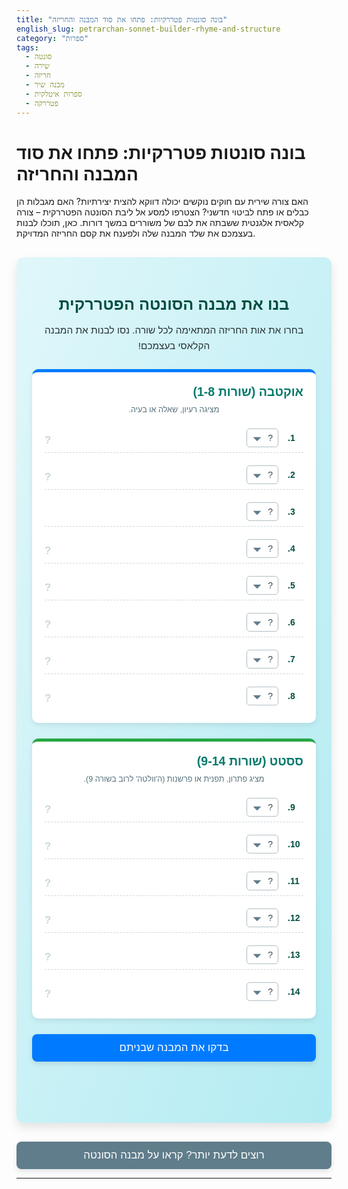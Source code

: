 ```yaml
---
title: "בונה סונטות פטררקיות: פתחו את סוד המבנה והחריזה"
english_slug: petrarchan-sonnet-builder-rhyme-and-structure
category: "ספרות"
tags:
  - סונטה
  - שירה
  - חריזה
  - מבנה שיר
  - ספרות איטלקית
  - פטררקה
---
```

# בונה סונטות פטררקיות: פתחו את סוד המבנה והחריזה

האם צורה שירית עם חוקים נוקשים יכולה דווקא להצית יצירתיות? האם מגבלות הן כבלים או פתח לביטוי חדשני? הצטרפו למסע אל ליבת הסונטה הפטררקית – צורה קלאסית אלגנטית ששבתה את לבם של משוררים במשך דורות. כאן, תוכלו לבנות בעצמכם את שלד המבנה שלה ולפענח את קסם החריזה המדויקת.

<div class="sonnet-builder-app">
    <div class="app-header">
        <h2>בנו את מבנה הסונטה הפטררקית</h2>
        <p>בחרו את אות החריזה המתאימה לכל שורה. נסו לבנות את המבנה הקלאסי בעצמכם!</p>
    </div>
    <div class="sonnet-structure">
        <div class="octave" data-section="octave">
            <h3>אוקטבה (שורות 1-8)</h3>
            <div class="section-description">מציגה רעיון, שאלה או בעיה.</div>
            <div class="lines">
                <div class="line" data-line="1">
                    <span class="line-num">1.</span>
                    <select class="rhyme-letter">
                        <option value="">?</option>
                        <option value="A">A</option>
                        <option value="B">B</option>
                        <option value="C">C</option>
                        <option value="D">D</option>
                        <option value="E">E</option>
                    </select>
                    <span class="selected-letter">?</span>
                </div>
                <div class="line" data-line="2">
                    <span class="line-num">2.</span>
                     <select class="rhyme-letter">
                         <option value="">?</option>
                        <option value="A">A</option>
                        <option value="B">B</option>
                        <option value="C">C</option>
                        <option value="D">D</option>
                        <option value="E">E</option>
                    </select>
                     <span class="selected-letter">?</span>
                </div>
                 <div class="line" data-line="3">
                    <span class="line-num">3.</span>
                     <select class="rhyme-letter">
                         <option value="">?</option>
                        <option value="A">A</option>
                        <option value="B">B</option>
                        <option value="C">C</option>
                        <option value="D">D</option>
                        <option value="Eר</option>
                    </select>
                     <span class="selected-letter">?</span>
                </div>
                 <div class="line" data-line="4">
                    <span class="line-num">4.</span>
                     <select class="rhyme-letter">
                         <option value="">?</option>
                        <option value="A">A</option>
                        <option value="B">B</option>
                        <option value="C">C</option>
                        <option value="D">D</option>
                        <option value="E">E</option>
                    </select>
                     <span class="selected-letter">?</span>
                </div>
                 <div class="line" data-line="5">
                    <span class="line-num">5.</span>
                     <select class="rhyme-letter">
                         <option value="">?</option>
                        <option value="A">A</option>
                        <option value="B">B</option>
                        <option value="C">C</option>
                        <option value="D">D</option>
                        <option value="E">E</option>
                    </select>
                     <span class="selected-letter">?</span>
                </div>
                 <div class="line" data-line="6">
                    <span class="line-num">6.</span>
                     <select class="rhyme-letter">
                         <option value="">?</option>
                        <option value="A">A</option>
                        <option value="B">B</option>
                        <option value="C">C</option>
                        <option value="D">D</option>
                        <option value="E">E</option>
                    </select>
                     <span class="selected-letter">?</span>
                </div>
                 <div class="line" data-line="7">
                    <span class="line-num">7.</span>
                     <select class="rhyme-letter">
                         <option value="">?</option>
                        <option value="A">A</option>
                        <option value="B">B</option>
                        <option value="C">C</option>
                        <option value="D">D</option>
                        <option value="E">E</option>
                    </select>
                     <span class="selected-letter">?</span>
                </div>
                 <div class="line" data-line="8">
                    <span class="line-num">8.</span>
                     <select class="rhyme-letter">
                         <option value="">?</option>
                        <option value="A">A</option>
                        <option value="B">B</option>
                        <option value="C">C</option>
                        <option value="D">D</option>
                        <option value="E">E</option>
                    </select>
                     <span class="selected-letter">?</span>
                </div>
            </div>
        </div>
        <div class="sestet" data-section="sestet">
             <h3>ססטט (שורות 9-14)</h3>
             <div class="section-description">מציג פתרון, תפנית או פרשנות (ה'וולטה' לרוב בשורה 9).</div>
             <div class="lines">
                <div class="line" data-line="9">
                    <span class="line-num">9.</span>
                     <select class="rhyme-letter">
                         <option value="">?</option>
                        <option value="A">A</option>
                        <option value="B">B</option>
                        <option value="C">C</option>
                        <option value="D">D</option>
                        <option value="E">E</option>
                    </select>
                     <span class="selected-letter">?</span>
                </div>
                 <div class="line" data-line="10">
                    <span class="line-num">10.</span>
                     <select class="rhyme-letter">
                         <option value="">?</option>
                        <option value="A">A</option>
                        <option value="B">B</option>
                        <option value="C">C</option>
                        <option value="D">D</option>
                        <option value="E">E</option>
                    </select>
                     <span class="selected-letter">?</span>
                </div>
                 <div class="line" data-line="11">
                    <span class="line-num">11.</span>
                     <select class="rhyme-letter">
                         <option value="">?</option>
                        <option value="A">A</option>
                        <option value="B">B</option>
                        <option value="C">C</option>
                        <option value="D">D</option>
                        <option value="E">E</option>
                    </select>
                     <span class="selected-letter">?</span>
                </div>
                 <div class="line" data-line="12">
                    <span class="line-num">12.</span>
                     <select class="rhyme-letter">
                         <option value="">?</option>
                        <option value="A">A</option>
                        <option value="B">B</option>
                        <option value="C">C</option>
                        <option value="D">D</option>
                        <option value="E">E</option>
                    </select>
                     <span class="selected-letter">?</span>
                </div>
                 <div class="line" data-line="13">
                    <span class="line-num">13.</span>
                     <select class="rhyme-letter">
                         <option value="">?</option>
                        <option value="A">A</option>
                        <option value="B">B</option>
                        <option value="C">C</option>
                        <option value="D">D</option>
                        <option value="E">E</option>
                    </select>
                     <span class="selected-letter">?</span>
                </div>
                 <div class="line" data-line="14">
                    <span class="line-num">14.</span>
                     <select class="rhyme-letter">
                         <option value="">?</option>
                        <option value="A">A</option>
                        <option value="B">B</option>
                        <option value="C">C</option>
                        <option value="D">D</option>
                        <option value="E">E</option>
                    </select>
                     <span class="selected-letter">?</span>
                </div>
            </div>
        </div>
    </div>
    <button id="checkStructureBtn">בדקו את המבנה שבניתם</button>
    <div id="result" class="result"></div>
</div>

<style>
/* General App Styling */
.sonnet-builder-app {
    font-family: 'Varela Round', sans-serif; /* Use a friendlier font */
    max-width: 600px;
    margin: 30px auto; /* More margin */
    padding: 25px; /* More padding */
    border: none; /* Remove default border */
    border-radius: 12px; /* More rounded corners */
    background: linear-gradient(to bottom right, #e0f7fa, #b2ebf2); /* Subtle gradient background */
    box-shadow: 0 8px 16px rgba(0, 0, 0, 0.1); /* Softer, larger shadow */
    direction: rtl;
    text-align: right;
    overflow: hidden; /* Clear floats */
}

.app-header {
    text-align: center;
    margin-bottom: 25px;
}

.sonnet-builder-app h2 {
    color: #004d40; /* Dark teal */
    margin-bottom: 8px;
    font-size: 1.8em;
}

.sonnet-builder-app h3 {
    color: #00796b; /* Slightly lighter teal */
    margin-top: 0;
    margin-bottom: 10px;
    font-size: 1.4em;
}

.sonnet-builder-app p {
    color: #263238; /* Dark grey text */
    font-size: 1.1em;
    line-height: 1.6;
}

/* Structure Sections (Octave/Sestet) */
.sonnet-structure {
    display: flex;
    flex-direction: column;
    gap: 25px; /* Increased gap */
}

.octave, .sestet {
    border: none; /* Remove section borders */
    border-radius: 10px;
    padding: 20px; /* More padding */
    background-color: #ffffff; /* White background for sections */
    box-shadow: 0 4px 8px rgba(0, 0, 0, 0.08); /* Subtle section shadow */
    transition: transform 0.3s ease; /* Add hover effect */
}

.octave:hover, .sestet:hover {
    transform: translateY(-3px); /* Lift effect on hover */
}

.octave {
    border-top: 5px solid #007bff; /* Blue accent */
}

.sestet {
    border-top: 5px solid #28a745; /* Green accent */
}

.section-description {
    font-size: 0.9em;
    color: #546e7a; /* Muted grey */
    margin-bottom: 15px;
    text-align: center;
}


/* Individual Lines */
.lines {
    display: flex;
    flex-direction: column;
    gap: 12px; /* Increased gap */
}

.line {
    display: flex;
    align-items: center;
    gap: 15px; /* Increased gap */
    padding: 8px 0; /* Add some vertical padding */
    border-bottom: 1px dashed #cfd8dc; /* Subtle separator */
    transition: background-color 0.3s ease; /* Hover transition */
}

.line:last-child {
    border-bottom: none; /* No border for the last line */
}

.line:hover {
     background-color: #e0f2f7; /* Light hover background */
}

.line-num {
    font-weight: bold;
    width: 25px; /* Slightly wider */
    text-align: left;
    color: #004d40; /* Match header color */
    flex-shrink: 0; /* Prevent shrinking */
}

.rhyme-letter {
    padding: 6px 8px; /* More padding */
    border-radius: 5px; /* More rounded */
    border: 1px solid #b0bec5; /* Muted border color */
    background-color: #ffffff;
    cursor: pointer;
    font-size: 1em;
    color: #37474f; /* Darker text */
    flex-grow: 0; /* Don't grow */
    flex-shrink: 0; /* Don't shrink */
    min-width: 50px; /* Ensure minimum width */
    -webkit-appearance: none; /* Remove default dropdown arrow */
    -moz-appearance: none;
    appearance: none;
    background-image: url('data:image/svg+xml;charset=US-ASCII,%3Csvg%20xmlns%3D%22http%3A%2F%2Fwww.w3.org%2F2000%2Fsvg%22%20width%3D%22292.362%22%20height%3D%22292.362%22%3E%3Cpath%20fill%3D%22%23607D8B%22%20d%3D%22M287.944%20114.234H4.418c-6.627%200-9.94%207.931-5.23%2012.64l139.267%20139.267c4.709%204.709%2012.31%204.709%2017.02%200L293.174%20126.874c4.71-4.71%201.396-12.64-5.23-12.64z%22%2F%3E%3C%2Fsvg%3E');
    background-repeat: no-repeat;
    background-position: left 10px center; /* Adjust arrow position */
    background-size: 12px; /* Adjust arrow size */
    padding-left: 30px; /* Make space for arrow */
    text-align: right; /* Adjust text alignment */
    transition: border-color 0.3s ease, box-shadow 0.3s ease;
}

.rhyme-letter:focus {
    outline: none;
    border-color: #00796b;
    box-shadow: 0 0 5px rgba(0, 121, 107, 0.3);
}


.selected-letter {
    font-weight: bold;
    min-width: 1.2em; /* Ensure space */
    text-align: center;
    color: #004d40; /* Match header color */
    font-size: 1.2em;
    animation: fadeIn 0.3s ease; /* Add fade-in animation */
    flex-grow: 1; /* Allow it to take space */
    text-align: left; /* Align selected letter to the left */
}

@keyframes fadeIn {
    from { opacity: 0; transform: translateY(5px); }
    to { opacity: 1; transform: translateY(0); }
}


/* Button Styling */
#checkStructureBtn, #toggleExplanationBtn {
    display: block;
    width: 100%;
    padding: 12px 20px; /* More padding */
    margin-top: 25px; /* More margin */
    border: none;
    border-radius: 8px; /* More rounded */
    font-size: 1.2em; /* Larger font */
    cursor: pointer;
    transition: background-color 0.3s ease, transform 0.1s ease;
    text-align: center;
    font-family: 'Varela Round', sans-serif;
    box-shadow: 0 4px 8px rgba(0, 0, 0, 0.1);
}

#checkStructureBtn {
    background-color: #007bff; /* Blue */
    color: white;
}

#checkStructureBtn:hover {
    background-color: #0069d9; /* Darker blue */
    transform: translateY(-2px);
}
#checkStructureBtn:active {
    transform: translateY(0);
    box-shadow: 0 2px 4px rgba(0, 0, 0, 0.1);
}

#toggleExplanationBtn {
    background-color: #607d8b; /* Muted grey */
    color: white;
    margin-top: 15px; /* Less margin between app and toggle */
    box-shadow: 0 4px 8px rgba(0, 0, 0, 0.1);
}

#toggleExplanationBtn:hover {
    background-color: #546e7a; /* Darker grey */
    transform: translateY(-2px);
}
#toggleExplanationBtn:active {
    transform: translateY(0);
    box-shadow: 0 2px 4px rgba(0, 0, 0, 0.1);
}


/* Result Display */
.result {
    margin-top: 20px; /* More margin */
    padding: 15px; /* More padding */
    border-radius: 8px; /* More rounded */
    min-height: 1.5em;
    text-align: center;
    font-weight: bold;
    font-size: 1.1em;
    opacity: 0; /* Start hidden */
    transform: translateY(10px); /* Start slightly down */
    animation: slideInResult 0.5s ease forwards; /* Animation */
}

@keyframes slideInResult {
    to { opacity: 1; transform: translateY(0); }
}


.result.success {
    background-color: #e8f5e9; /* Light green */
    color: #1b5e20; /* Dark green */
    border: 1px solid #a5d6a7; /* Green border */
}

.result.error {
    background-color: #ffebee; /* Light red */
    color: #b71c1c; /* Dark red */
    border: 1px solid #ef9a9a; /* Red border */
}

/* Error/Success Line/Section Highlights (Added by JS) */
.line.incorrect {
    background-color: #ffcdd2; /* Light red background */
    border-color: #ef9a9a; /* Red border */
}
.line.correct {
    background-color: #c8e6c9; /* Light green background */
    border-color: #a5d6a7; /* Green border */
}
.octave.incorrect, .sestet.incorrect {
    border-color: #e57373; /* Red accent border */
}
.octave.correct, .sestet.correct {
     border-color: #81c784; /* Green accent border */
}


/* Explanation Section */
.explanation {
    margin-top: 20px;
    padding: 25px;
    border: none; /* Remove default border */
    border-radius: 12px;
    background-color: #e1f5fe; /* Light blue background */
    box-shadow: 0 4px 8px rgba(0, 0, 0, 0.1);
    direction: rtl;
    text-align: right;
    display: none; /* Initially hidden */
    /* Smooth toggle using max-height and opacity */
    max-height: 0;
    opacity: 0;
    overflow: hidden;
    transition: max-height 0.7s ease-in-out, opacity 0.7s ease-in-out, padding 0.7s ease-in-out;
}

.explanation.visible {
    display: block;
    max-height: 1500px; /* Needs to be larger than max possible height */
    opacity: 1;
    padding: 25px;
}


.explanation h2 {
    color: #01579b; /* Darker blue */
    margin-top: 0;
    margin-bottom: 15px;
    font-size: 1.6em;
    text-align: center;
}
.explanation h3 {
    color: #0277bd; /* Medium blue */
    margin-top: 20px;
    margin-bottom: 10px;
    font-size: 1.3em;
    text-align: right;
}

.explanation p, .explanation ul {
    line-height: 1.7; /* More space between lines */
    color: #263238;
    font-size: 1em;
    margin-bottom: 15px;
}

.explanation ul {
    padding-right: 30px; /* More indentation */
    list-style: disc inside; /* Use discs */
}

.explanation li {
    margin-bottom: 8px;
}


/* Responsive adjustments */
@media (max-width: 480px) {
    .sonnet-builder-app {
        padding: 15px;
    }
    .line {
        flex-direction: column;
        align-items: flex-start;
        gap: 5px;
    }
     .line-num {
        width: auto;
        margin-bottom: 5px;
     }
     .rhyme-letter {
         width: 100%; /* Full width on small screens */
         box-sizing: border-box; /* Include padding and border in width */
         text-align: left; /* Align text left in dropdown */
         padding-right: 30px; /* Adjust padding */
         background-position: left 10px center;
     }
     .selected-letter {
        min-width: auto;
        text-align: right; /* Align displayed letter right */
     }
    #checkStructureBtn, #toggleExplanationBtn {
        font-size: 1em;
        padding: 10px 15px;
    }
}

</style>

<button id="toggleExplanationBtn">רוצים לדעת יותר? קראו על מבנה הסונטה</button>

<div id="explanation" class="explanation">
    <h2>צוללים פנימה: מבנה הסונטה הפטררקית והקסם שמאחוריו</h2>
    <p>הסונטה היא לא סתם שיר קצר בן 14 שורות – היא מבנה ארכיטקטוני ספרותי מדויק, המאפשר למשורר לבנות רעיון מורכב בשלבים. הסונטה האיטלקית, שנקראת על שם המשורר פטררקה שהשתמש בה רבות והפך אותה לפופולרית, היא דוגמה מופלאה לכך. שמה, "sonetto", משמעותו "צליל קטן" באיטלקית – כיאה ליצירה תמציתית ומלודית.</p>

    <h3>פטררקה מול שייקספיר: ההבדל טמון במבנה</h3>
    <p>בעוד שהסונטה האנגלית (השייקספירית) מחולקת לשלושה בתים של ארבע שורות כל אחד ובית סיום בן שתי שורות (ABAB CDCD EFEF GG), הסונטה הפטררקית מאורגנת אחרת לגמרי, וחלוקה זו משפיעה עמוקות על התפתחות הרעיון בשיר:</p>
    <ul>
        <li>**האוקטבה (Octave):** 8 השורות הראשונות. זהו החלק ה"תֵזָה" של השיר. לרוב, האוקטבה מציגה מצב, שאלה, בעיה, תמונה או רעיון ראשוני. סכמת החריזה שלה כמעט תמיד אחידה וסימטרית: **ABBAABBA**. זה יוצר זרימה מלוכדת, כמעט כמו גל שעולה ויורד.</li>
        <li>**הססטט (Sestet):** 6 השורות האחרונות. זהו החלק ה"אַנְטִיתֵזָה" או ה"סינתזה". כאן מגיע השינוי, התשובה, הפרשנות, הפתרון או ההשלכה של מה שהוצג באוקטבה. הססטט גמיש יותר מבחינת חריזה, אך יש לו כלל חשוב: הוא **לעולם לא ישתמש באותיות החריזה מהאוקטבה (A או B)**. הוא מציג שתיים או שלוש אותיות חריזה חדשות (לרוב C, D, E), בסכמות כמו CDECDE, CDCDCD, CDEDCE, CDEEDC, CDDCDE ועוד.</li>
    </ul>

    <h3>ה'וולטה' (Volta): נקודת המפנה המרכזית</h3>
    <p>המעבר בין האוקטבה לססטט, לרוב בין שורה 8 לשורה 9, הוא המקום שבו מתרחשת ה'וולטה' (באיטלקית: "פנייה", "תפנית"). זהו הרגע הדרמטי או הרעיוני המרכזי בשיר. השיר "פונה" לכיוון חדש – מהכלל אל הפרט, מהתיאור אל הפרשנות, מהשאלה אל התשובה, מהעבר אל ההווה. הוולטה היא מה שהופך את הסונטה הפטררקית ליותר מאוסף שורות חורזות; היא יוצרת מבנה דיאלקטי, דו-שיח בין שני חלקי השיר.</p>

    <h3>מדוע המבנה חשוב?</h3>
    <p>הנוקשות של האוקטבה מול הגמישות היחסית של הססטט, בשילוב עם חוקי החריזה והוולטה, אינם שרירותיים. הם כופים על המשורר לחשוב בצורה מרוכזת ומובנית. עליו להציג את הרעיון המרכזי בצורה ברורה בשמונה שורות, ואז למצוא דרך מקורית לפתח או לשנות אותו בשש השורות הנותרות, תוך שימוש בצלילים חרוזים חדשים. המבנה הופך לכלי חשיבה וכלי ביטוי, שמאתגר את המשורר ויוצר אצל הקורא חוויית קריאה של בנייה והתרה רעיונית.</p>
    <p>כעת, לאחר שהבנתם את הכללים, נסו שוב לבנות את המבנה הנכון בעצמכם!</p>
</div>

<script>
document.addEventListener('DOMContentLoaded', () => {
    const rhymeSelects = document.querySelectorAll('.rhyme-letter');
    const checkButton = document.getElementById('checkStructureBtn');
    const resultDiv = document.getElementById('result');
    const explanationDiv = document.getElementById('explanation');
    const toggleExplanationBtn = document.getElementById('toggleExplanationBtn');
    const lines = document.querySelectorAll('.line');
    const octaveDiv = document.querySelector('.octave');
    const sestetDiv = document.querySelector('.sestet');

    // Function to update selected letter display and trigger animation
    const updateSelectedLetter = (selectElement) => {
        const selectedLetterSpan = selectElement.closest('.line').querySelector('.selected-letter');
        selectedLetterSpan.textContent = selectElement.value === '' ? '?' : selectElement.value;
        // Simple animation reset by removing and re-adding class
        selectedLetterSpan.classList.remove('animate');
        void selectedLetterSpan.offsetWidth; // Trigger reflow
        selectedLetterSpan.classList.add('animate');
    };

     // Function to clear all result/error highlights
    const clearHighlights = () => {
        lines.forEach(line => {
            line.classList.remove('correct', 'incorrect');
        });
        octaveDiv.classList.remove('correct', 'incorrect');
        sestetDiv.classList.remove('correct', 'incorrect');
        resultDiv.style.opacity = 0; // Hide result initially
        resultDiv.classList.remove('success', 'error');
    };


    // Update selected letter display on change and clear previous results
    rhymeSelects.forEach((select) => {
        select.addEventListener('change', () => {
            updateSelectedLetter(select);
            clearHighlights(); // Clear results when user changes input
            resultDiv.textContent = ''; // Clear result text
        });
         // Initialize display on load
         updateSelectedLetter(select);
    });

    // Check structure on button click
    checkButton.addEventListener('click', () => {
        clearHighlights(); // Clear highlights before checking again

        const selectedRhymeLetters = Array.from(rhymeSelects).map(select => select.value);

        // Basic validation: check if all lines have a letter selected
        if (selectedRhymeLetters.includes('')) {
             resultDiv.textContent = 'אופס! יש לבחור אות חריזה לכל 14 השורות לפני הבדיקה.';
             resultDiv.className = 'result error';
             resultDiv.style.opacity = 1; // Show result
             resultDiv.style.transform = 'translateY(0)';
             return;
        }

        const octaveLetters = selectedRhymeLetters.slice(0, 8);
        const sestetLetters = selectedRhymeLetters.slice(8);

        let isOctaveStructureValid = false;
        let isSestetStructureValid = false;
        let sestetUsesOctaveLetters = false;

        // --- Check Octave (must be ABBAABBA relative to the chosen letters) ---
        if (octaveLetters.length === 8) {
            const a = octaveLetters[0];
            const b = octaveLetters[1];

            // Check the ABBAABBA pattern and ensure A and B are different letters
            if (a !== b &&
                octaveLetters[0] === a && octaveLetters[1] === b &&
                octaveLetters[2] === b && octaveLetters[3] === a &&
                octaveLetters[4] === a && octaveLetters[5] === b &&
                octaveLetters[6] === b && octaveLetters[7] === a) {
                isOctaveStructureValid = true;
            }
        }

        // --- Check Sestet ---
        if (sestetLetters.length === 6) {
             const octaveUsedLetters = new Set(octaveLetters);

             // Check if Sestet uses Octave letters
             sestetLetters.forEach(letter => {
                 if (octaveUsedLetters.has(letter)) {
                     sestetUsesOctaveLetters = true;
                 }
             });

             // If Sestet uses Octave letters, it's invalid according to the strict rule
             if (sestetUsesOctaveLetters) {
                 isSestetStructureValid = false; // Sestet is invalid due to letter reuse
             } else {
                 // Map sestet letters relative to the *first* new letters encountered
                 const sestetLetterMap = {};
                 let nextSestetLetterChar = 'C';
                 const mappedSestet = sestetLetters.map(letter => {
                     if (!sestetLetterMap[letter]) {
                          sestetLetterMap[letter] = nextSestetLetterChar;
                          nextSestetLetterChar = String.fromCharCode(nextSestetLetterChar.charCodeAt(0) + 1);
                     }
                     return sestetLetterMap[letter];
                 }).join('');

                 const uniqueSestetMappedLetters = new Set(mappedSestet.split(''));
                 const numUniqueSestetLetters = uniqueSestetMappedLetters.size;

                 // Check common sestet patterns OR any valid combination of 2 or 3 NEW letters
                 const commonSestetPatterns = ['CDECDE', 'CDCDCD', 'CDEDCE', 'CDEEDC', 'CDDCDE', 'CCDDED', 'CDECED', 'CDDCEE']; // Added a few more common ones
                 if (commonSestetPatterns.includes(mappedSestet) && numUniqueSestetLetters >= 2 && numUniqueSestetLetters <=3) {
                     isSestetStructureValid = true;
                 } else if (numUniqueSestetLetters >= 2 && numUniqueSestetLetters <= 3) {
                     // If not a common pattern, but uses 2 or 3 *new* letters, consider it valid as per flexibility
                     isSestetStructureValid = true;
                 } else {
                      isSestetStructureValid = false; // Not 2 or 3 unique letters
                 }
             }
        }

        // --- Provide Feedback and Highlights ---
        let feedbackText = '';
        let isOverallCorrect = false;

        if (isOctaveStructureValid && isSestetStructureValid) {
            feedbackText = 'בראבו! המבנה שבנית תקין עבור סונטה פטררקית קלאסית. הבנת את סוד החלוקה והחריזה!';
            resultDiv.className = 'result success';
            octaveDiv.classList.add('correct');
            sestetDiv.classList.add('correct');
            isOverallCorrect = true;
        } else {
            feedbackText = 'המבנה שבנית דורש תיקון: ';
            resultDiv.className = 'result error';

            if (!isOctaveStructureValid) {
                 octaveDiv.classList.add('incorrect');
                 const a = octaveLetters[0];
                 const b = octaveLetters[1];
                 if (a === b) {
                      feedbackText += ` האותיות הראשונות באוקטבה (שורות 1 ו-2) חייבות להיות שונות. הן מגדירות את צלילי ה-A וה-B של האוקטבה.`;
                 } else {
                     feedbackText += ` האוקטבה (שורות 1-8) צריכה להיות במבנה ABBAABBA. אם בחרת ${a} ו-${b} עבור החרוזים הראשונים, המבנה צריך להיות ${a}${b}${b}${a}${a}${b}${b}${a}.`;
                 }
            } else {
                 octaveDiv.classList.add('correct'); // Octave is correct if structure passed
            }

            if (!isSestetStructureValid) {
                 sestetDiv.classList.add('incorrect');
                 if (!isOctaveStructureValid) feedbackText += ' וגם '; // Add "and also" if octave is also wrong

                 if (sestetUsesOctaveLetters) {
                      feedbackText += ' הססטט (שורות 9-14) לא יכול להשתמש באותיות החריזה של האוקטבה (במקרה זה, אותיות ' + Array.from(new Set(octaveLetters)).join(', ') + '). השתמש באותיות חריזה חדשות.';
                 } else {
                      const sestetUniqueCount = new Set(sestetLetters).size; // Count *actual* unique sestet letters
                      feedbackText += ` הססטט (שורות 9-14) צריך להשתמש ב-2 או 3 אותיות חריזה *חדשות* (שלא הופיעו באוקטבה) באחת מהסכמות המקובלות (לדוגמה: CDECDE, CDCDCD ועוד). המבנה שבנית משתמש ב-${sestetUniqueCount} אותיות חריזה שונות, או שאינו באחת הסכמות הנפוצות.`;
                 }
            } else {
                sestetDiv.classList.add('correct'); // Sestet is correct if structure passed
            }
        }

        resultDiv.textContent = feedbackText;
        resultDiv.style.opacity = 1; // Show result
        resultDiv.style.transform = 'translateY(0)';

        // Optional: highlight specific incorrect lines if Octave/Sestet is wrong
        if (!isOverallCorrect) {
             if (!isOctaveStructureValid) {
                  // Mark lines that break the ABBAABBA pattern
                  const a = octaveLetters[0];
                  const b = octaveLetters[1];
                   const expectedOctave = [a, b, b, a, a, b, b, a];
                  octaveLetters.forEach((letter, index) => {
                       if (letter !== expectedOctave[index]) {
                            lines[index].classList.add('incorrect');
                       } else if (a !== b) { // Only mark as correct if basic A/B difference holds
                           lines[index].classList.add('correct');
                       }
                  });
                  if(a===b) { // If A and B were the same, mark all octave lines incorrect
                       lines.forEach((line, index) => { if(index < 8) line.classList.add('incorrect'); });
                  }

             }
             if (!isSestetStructureValid) {
                 // Mark sestet lines. Simpler: just mark all sestet lines incorrect if the sestet section failed
                 sestetLetters.forEach((letter, index) => {
                      lines[index + 8].classList.add('incorrect');
                 });
             }
              // If one section is correct but the other isn't, mark correct lines in the correct section
             if (isOctaveStructureValid && !isSestetStructureValid) {
                  lines.forEach((line, index) => { if(index < 8) line.classList.add('correct'); });
             }
             if (!isOctaveStructureValid && isSestetStructureValid) {
                  lines.forEach((line, index) => { if(index >= 8) line.classList.add('correct'); });
             }
        }
    });

    // Toggle explanation visibility with transition
    toggleExplanationBtn.addEventListener('click', () => {
        const isVisible = explanationDiv.classList.contains('visible');
        if (isVisible) {
            explanationDiv.classList.remove('visible');
            toggleExplanationBtn.textContent = 'רוצים לדעת יותר? קראו על מבנה הסונטה';
        } else {
            explanationDiv.classList.add('visible');
            toggleExplanationBtn.textContent = 'הסתרת ההסבר';
        }
    });


    // Optional: Add animation class to selected letter span on change
     rhymeSelects.forEach((select) => {
        select.addEventListener('change', () => {
            const selectedLetterSpan = select.closest('.line').querySelector('.selected-letter');
             // Reset animation by cloning the element
            const newSpan = selectedLetterSpan.cloneNode(true);
            selectedLetterSpan.parentNode.replaceChild(newSpan, selectedLetterSpan);
            newSpan.textContent = select.value === '' ? '?' : select.value;
        });
         // Initial display setup
         const selectedLetterSpan = select.closest('.line').querySelector('.selected-letter');
         selectedLetterSpan.textContent = select.value === '' ? '?' : select.value;
    });

});
</script>
---